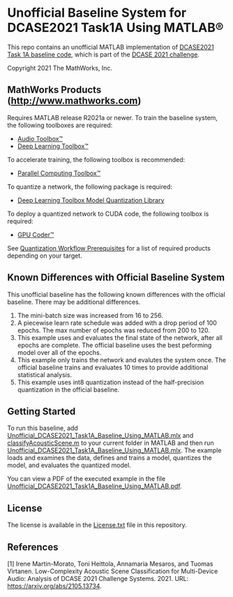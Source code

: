 # Unofficial Baseline System for DCASE2021 Task1A Using MATLAB&reg;

This repo contains an unofficial MATLAB implementation of [DCASE2021 Task 1A baseline code](https://github.com/marmoi/dcase2021_task1a_baseline), which is part of the [DCASE 2021 challenge](http://dcase.community/).

Copyright 2021 The MathWorks, Inc.

## MathWorks Products (http://www.mathworks.com)
Requires MATLAB release R2021a or newer.
To train the baseline system, the following toolboxes are required:

- [Audio Toolbox&trade;](https://www.mathworks.com/products/audio.html)
- [Deep Learning Toolbox&trade;](https://www.mathworks.com/products/deep-learning.html)

To accelerate training, the following toolbox is recommended:

- [Parallel Computing Toolbox&trade;](https://www.mathworks.com/products/parallel-computing.html)

To quantize a network, the following package is required:
- [Deep Learning Toolbox Model Quantization Library](https://www.mathworks.com/matlabcentral/fileexchange/74614-deep-learning-toolbox-model-quantization-library)

To deploy a quantized network to CUDA code, the following toolbox is required:
- [GPU Coder&trade;](https://www.mathworks.com/products/gpu-coder.html)

See [Quantization Workflow Prerequisites](https://www.mathworks.com/help/deeplearning/ug/quantization-workflow-prerequisites.html) for a list of required products depending on your target.

## Known Differences with Official Baseline System
This unofficial baseline has the following known differences with the official baseline. There may be additional differences.

1. The mini-batch size was increased from 16 to 256.
2. A piecewise learn rate schedule was added with a drop period of 100 epochs. The max number of epochs was reduced from 200 to 120.
3. This example uses and evaluates the final state of the network, after all epochs are complete. The official baseline uses the best peforming model over all of the epochs.
4. This example only trains the network and evalutes the system once. The official baseline trains and evaluates 10 times to provide additional statistical analysis.
5. This example uses int8 quantization instead of the half-precision quantization in the official baseline.

## Getting Started
To run this baseline, add [Unofficial_DCASE2021_Task1A_Baseline_Using_MATLAB.mlx](https://github.com/mathworks/Baseline-MATLAB-DCASE/blob/main/Unofficial_DCASE2021_Task1A_Baseline_Using_MATLAB.mlx) and [classifyAcousticScene.m](https://github.com/mathworks/Baseline-MATLAB-DCASE/blob/main/classifyAcousticScene.m) to your current folder in MATLAB and then run [Unofficial_DCASE2021_Task1A_Baseline_Using_MATLAB.mlx](https://github.com/mathworks/Baseline-MATLAB-DCASE/blob/main/Unofficial_DCASE2021_Task1A_Baseline_Using_MATLAB.mlx). The example loads and examines the data, defines and trains a model, quantizes the model, and evaluates the quantized model. 

You can view a PDF of the executed example in the file [Unofficial_DCASE2021_Task1A_Baseline_Using_MATLAB.pdf](https://github.com/mathworks/Baseline-MATLAB-DCASE/blob/main/Unofficial_DCASE2021_Task1A_Baseline_Using_MATLAB.pdf).

## License
The license is available in the [License.txt](https://github.com/mathworks/Baseline-MATLAB-DCASE/blob/main/Unofficial_DCASE2021_Task1A_Baseline_Using_MATLAB.pdf) file in this repository.

## References
[1] Irene Martin-Morato, Toni Heittola, Annamaria Mesaros, and Tuomas Virtanen. Low-Complexity Acoustic Scene Classification for Multi-Device Audio: Analysis of DCASE 2021 Challenge Systems. 2021. URL: https://arxiv.org/abs/2105.13734.
